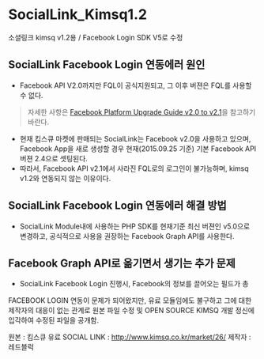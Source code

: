 # SocialLink_Kimsq1.2
소셜링크 kimsq v1.2용 / Facebook Login SDK V5로 수정

## SocialLink Facebook Login 연동에러 원인
- Facebook API V2.0까지만 FQL이 공식지원되고, 그 이후 버젼은 FQL를 사용할 수 없다.
> 자세한 사항은 [Facebook Platform Upgrade Guide v2.0 to v2.1](https://developers.facebook.com/docs/apps/upgrading#v2tov21)을 참고하기 바란다.
- 현재 킴스큐 마켓에 판매되는 SocialLink는 Facebook v2.0을 사용하고 있으며, Facebook App을 새로 생성할 경우 현재(2015.09.25 기준) 기본 Facebook API 버젼 2.4으로 셋팅된다.
- 따라서, Facebook API v2.1에서 사라진 FQL로의 로그인이 불가능하며, kimsq v1.2와 연동되지 않는 이유이다.

## SocialLink Facebook Login 연동에러 해결 방법
- SocialLink Module내에 사용하는 PHP SDK를 현재기준 최신 버젼인 v5.0으로 변경하고, 공식적으로 사용을 권장하는 Facebook Graph API를 사용한다.

## Facebook Graph API로 옮기면서 생기는 추가 문제
- SocialLink Facebook Login 진행시, Facebook의 정보를 끌어오는 필드가 총 

FACEBOOK LOGIN 연동이 문제가 되어왔지만, 유료 모듈임에도 불구하고 그에 대한 제작자의 대응이 없는 관계로 원본 파일 수정 및 OPEN SOURCE KIMSQ 개발 정신에 입각하여 수정된 파일을 공개함.

원본 : 킴스큐 유료 SOCIAL LINK : http://www.kimsq.co.kr/market/26/
제작자 : 레드블럭
